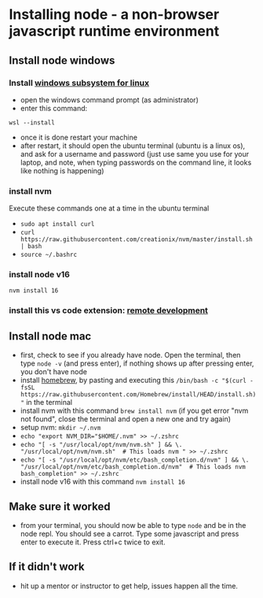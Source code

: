 
# Installing node - a non-browser javascript runtime environment

## Install node windows

### Install [windows subsystem for linux](https://docs.microsoft.com/en-us/windows/wsl/install)
- open the windows command prompt (as administrator)
- enter this command: 
```
wsl --install
```
- once it is done restart your machine
- after restart, it should open the ubuntu terminal (ubuntu is a linux os), and ask for a username and password (just use same you use for your laptop, and note, when typing passwords on the command line, it looks like nothing is happening)

### install nvm
Execute these commands one at a time in the ubuntu terminal
- `sudo apt install curl`
- `curl https://raw.githubusercontent.com/creationix/nvm/master/install.sh | bash`
- `source ~/.bashrc`

### install node v16
```
nvm install 16
```
### install this vs code extension: [remote development](https://marketplace.visualstudio.com/items?itemName=ms-vscode-remote.vscode-remote-extensionpack)

## Install node mac

- first, check to see if you already have node. Open the terminal, then type `node -v` (and press enter), if nothing shows up after pressing enter, you don't have node
- install [homebrew](https://brew.sh/), by pasting and executing this `/bin/bash -c "$(curl -fsSL https://raw.githubusercontent.com/Homebrew/install/HEAD/install.sh)"` in the terminal
- install nvm with this command `brew install nvm` (if you get error "nvm not found", close the terminal and open a new one and try again)
- setup nvm: `mkdir ~/.nvm`
- ```echo "export NVM_DIR="$HOME/.nvm" >> ~/.zshrc```
- ```echo "[ -s "/usr/local/opt/nvm/nvm.sh" ] && \. "/usr/local/opt/nvm/nvm.sh"  # This loads nvm " >> ~/.zshrc```
- ```echo "[ -s "/usr/local/opt/nvm/etc/bash_completion.d/nvm" ] && \. "/usr/local/opt/nvm/etc/bash_completion.d/nvm"  # This loads nvm bash_completion" >> ~/.zshrc```
- install node v16 with this command `nvm install 16`

## Make sure it worked

- from your terminal, you should now be able to type `node` and be in the node repl. You should see a carrot. Type some javascript and press enter to execute it. Press ctrl+c twice to exit.

## If it didn't work

- hit up a mentor or instructor to get help, issues happen all the time.